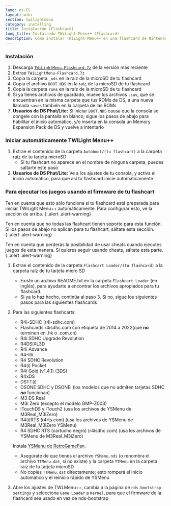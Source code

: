 ```yaml
---
lang: es-ES
layout: wiki
section: twilightmenu
category: installing
title: Instalación (Flashcard)
long_title: Instalando TWiLight Menu++ (Flashcard)
description: Cómo instalar TWiLight Menu++ en una flashcard de Nintendo DS
---
```


### Instalación
1. Descarga [`TWiLightMenu-Flashcard.7z`](https://github.com/DS-Homebrew/TWiLightMenu/releases/latest/download/TWiLightMenu-Flashcard.7z) de la versión más reciente
1. Extrae `TWiLightMenu-Flashcard.7z`
1. Copia la carpeta `_nds` en la raíz de la microSD de tu flashcard
1. Copia el archivo `BOOT.NDS` en la raíz de la microSD de tu flashcard
1. Copia la carpeta `roms` en la raíz de la microSD de tu flashcard
1. Si ya tienes archivos de guardado, mueve los archivos `.sav`, que se encuentran en la misma carpeta que tus ROMs de DS, a una nueva llamada `saves` también en la carpeta de las ROMs
1. **Usuarios de DS Phat/Lite:** Si iniciar `BOOT.NDS` causa que la consola se congele con la pantalla en blanco, sigue los pasos de abajo para habilitar el inicio automático, y/o inserta en la consola un Memory Expansion Pack de DS y vuelve a intentarlo

### Iniciar automáticamente TWiLight Menu++
1. Extrae el contenido de la carpeta `Autoboot/(tu flashcart)` a la carpeta raíz de tu tarjeta microSD
   - Si tu flashcart no aparece en el nombre de ninguna carpeta, puedes saltarte este paso
1. **Usuarios de DS Phat/Lite:** Ve a los ajustes de tu consola, y activa el inicio automático, para que así tu flashcard inicie automáticamente

### Para ejecutar los juegos usando el firmware de tu flashcart

Ten en cuenta que esto sólo funciona si tu flashcard está preparada para iniciar TWiLight Menu++ automáticamente. Para configurar esto, ve la sección de arriba.
{:.alert .alert-warning}

Ten en cuenta que no todas las flashcart tienen soporte para esta función. Si los pasos de abajo no aplican para tu flashcart, sáltate esta sección.
{:.alert .alert-warning}

Ten en cuenta que perderás la posibilidad de usar cheats cuando ejecutes juegos de esta manera. Si quieres seguir usando cheats, sáltate esta parte.
{:.alert .alert-warning}

1. Extrae el contenido de la carpeta `Flashcart Loader/(tu flashcard)` a la carpeta raíz de tu tarjeta micro SD
   - Existe un archivo README.txt en la carpeta `Flashcart Loader` (en inglés), para ayudarte a encontrar los archivos apropiados para tu flashcard.
   - Si ya lo haz hecho, continúa al paso 3. Si no, sigue los siguientes pasos para las siguientes flashcards

1. Para las siguientes flashcarts:
   - R4i-SDHC (r4i-sdhc.com)
   - Flashcards r4isdhc.com con etiqueta de 2014 a 2022(que **no** terminen en .hk o .com.cn)
   - R4i SDHC Upgrade Revolution
   - R4DSiXL3D
   - R4i Advance
   - R4-IIIi
   - R4 SDHC Revolution
   - R4(i) Pocket
   - R4i Gold (v1.4.1) (3DS)
   - R4xDS
   - DSTT(i)
   - DSONE SDHC y DSONEi (los modelos que no admiten tarjetas SDHC ***no*** funcionan)
   - M3 DS Real
   - M3i Zero (excepto el modelo GMP-Z003)
   - iTouchDS y iTouch2 (usa los archivos de YSMenu de M3Real_M3iZero)
   - R4(i)RTS (r4rts.com) (usa los archivos de YSMenu de M3Real_M3iZero YSMenu)
   - R4 SDHC RTS (cartucho negro) (r4isdhc.com) (usa los archivos de YSMenu de M3Real_M3iZero)

   Instala [YSMenu de RetroGameFan](https://gbatemp.net/download/35737/).
      - Asegúrate de que tienes el archivo `YSMenu.nds` (o renombra el archivo `TTMenu.dat`, si no existe) y la carpeta `TTMenu` en la carpeta raíz de tu tarjeta microSD
      - No copies `TTMenu.dat` directamente; esto romperá el inicio automático y el reinicio rápido de YSMenu
1. Abre los ajustes de TWLMenu++, cambia a la página de `nds-bootstrap settings` y selecciona `Game Loader` a `Kernel`, para que el firmware de la flashcard sea usado en vez de nds-bootstrap
